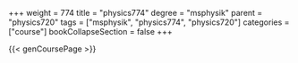 +++
weight = 774
title = "physics774"
degree = "msphysik"
parent = "physics720"
tags = ["msphysik", "physics774", "physics720"]
categories = ["course"]
bookCollapseSection = false
+++

{{< genCoursePage >}}
